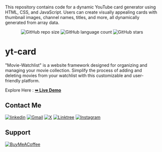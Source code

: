 
This repository contains code for a dynamic YouTube card generator using HTML, CSS, and JavaScript. Users can create visually appealing cards with thumbnail images, channel names, titles, and more, all dynamically generated from array data.

<div align="center">
  
  ![GitHub repo size](https://img.shields.io/github/repo-size/divyanshdj/Movie-Watchlist)
  ![GitHub language count](https://img.shields.io/github/languages/count/divyanshdj/Movie-Watchlist)
  ![GitHub stars](https://img.shields.io/github/stars/divyanshdj/Movie-Watchlist?style=social)

</div>
<div align="left">

  # yt-card

  "Movie-Watchlist" is a website framework designed for organizing and managing your movie collection. Simplify the process of adding and deleting movies from your watchlist with this customizable and user-friendly platform.

  Explore Here :   <a href="https://movies-watchlisters.netlify.app/" target="_blank"><strong>➥ Live Demo</strong></a>

</div>

<div align="left">

## Contact Me
  
  [![linkedin](https://img.shields.io/badge/linkedin-0A66C2?style=for-the-badge&logo=linkedin&logoColor=white)](https://www.linkedin.com/in/divyansh-jain-29712726b)
  [![Gmail](https://img.shields.io/badge/Gmail-D14836?style=for-the-badge&logo=gmail&logoColor=white)](mailto:divyanshjain749@gmail.com)
  [![X](https://img.shields.io/badge/X-%23000000.svg?style=for-the-badge&logo=X&logoColor=white)](https://twitter.com/divyansh_dj3)
  [![Linktree](https://img.shields.io/badge/linktree-1de9b6?style=for-the-badge&logo=linktree&logoColor=white)](https://linktr.ee/divyanshdj)
  [![Instagram](https://img.shields.io/badge/Instagram-%23E4405F.svg?style=for-the-badge&logo=Instagram&logoColor=white)](https://www.instagram.com/mr_divyansh_dj/)
  
</div>

## Support

[![BuyMeACoffee](https://img.shields.io/badge/Buy%20Me%20a%20Coffee-ffdd00?style=for-the-badge&logo=buy-me-a-coffee&logoColor=black)](https://buymeacoffee.com/djboss88347) 
  

